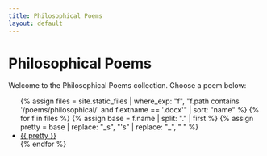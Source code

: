 ```yaml
---
title: Philosophical Poems
layout: default
---
```


# Philosophical Poems

Welcome to the Philosophical Poems collection. Choose a poem below:

<ul class="story-list">
{% assign files = site.static_files 
   | where_exp: "f", "f.path contains '/poems/philosophical/' and f.extname == '.docx'" 
   | sort: "name" %}
{% for f in files %}
  {% assign base  = f.name | split: "." | first %}
  {% assign pretty = base 
     | replace: "_s", "'s" 
     | replace: "_", " " %}
  <li><a href="{{ f.path | relative_url }}">{{ pretty }}</a></li>
{% endfor %}
</ul>
